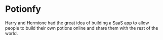 # Potionfy
Harry and Hermione had the great idea of building a SaaS app to allow people to build their own potions online and share them with the rest of the world. 
